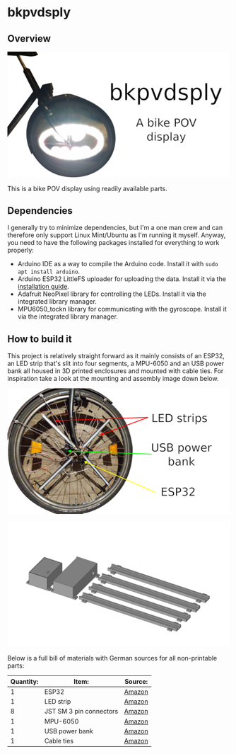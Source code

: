 # bkpvdsply

## Overview

![Overview image](overview.png)

This is a bike POV display using readily available parts.

## Dependencies

I generally try to minimize dependencies, but I'm a one man crew and can therefore only support Linux Mint/Ubuntu as I'm running it myself. Anyway, you need to have the following packages installed for everything to work properly:

- Arduino IDE as a way to compile the Arduino code. Install it with `sudo apt install arduino`.
- Arduino ESP32 LittleFS uploader for uploading the data. Install it via the [installation guide](https://github.com/lorol/arduino-esp32fs-plugin).
- Adafruit NeoPixel library for controlling the LEDs. Install it via the integrated library manager.
- MPU6050_tockn library for communicating with the gyroscope. Install it via the integrated library manager.

## How to build it

This project is relatively straight forward as it mainly consists of an ESP32, an LED strip that's slit into four segments, a MPU-6050 and an USB power bank all housed in 3D printed enclosures and mounted with cable ties. For inspiration take a look at the mounting and assembly image down below.

![Mounting image](mounting.png)

![Assembly image](cad/assembly.png)

Below is a full bill of materials with German sources for all non-printable parts:

| Quantity: | Item: | Source: |
| --- | --- | --- |
| 1 | ESP32 | [Amazon](https://www.amazon.de/AZDelivery-NodeMCU-Development-Nachfolgermodell-ESP8266/dp/B074RGW2VQ) |
| 1 | LED strip | [Amazon](https://www.amazon.de/CHINLY-Individuell-adressierbar-Traumfarbe-Wasserdicht/dp/B07TLHHJ75) |
| 8 | JST SM 3 pin connectors | [Amazon](https://www.amazon.de/YIXISI-M%C3%A4nnlichen-Weiblichen-Steckverbinder-Elektrisch/dp/B08JV8TJ9N) |
| 1 | MPU-6050 | [Amazon](https://www.amazon.de/AZDelivery-MPU-6050-3-Achsen-Gyroskop-Beschleunigungssensor-Arduino/dp/B07TKLYBD6) |
| 1 | USB power bank | [Amazon](https://www.amazon.de/dp/B01N1UX5JR) |
| 1 | Cable ties | [Amazon](https://www.amazon.de/Kabelbinder-Rscolila-Hochleistungs-Kabelmanagement-300mmx5mm/dp/B08ZC7PBSD) |
